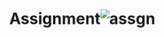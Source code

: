 # Assignment![assgn](https://github.com/Another9621/Assignment/assets/98016085/7f5921ed-95a1-4fc4-bc7e-5c8a4aafc2e0)
